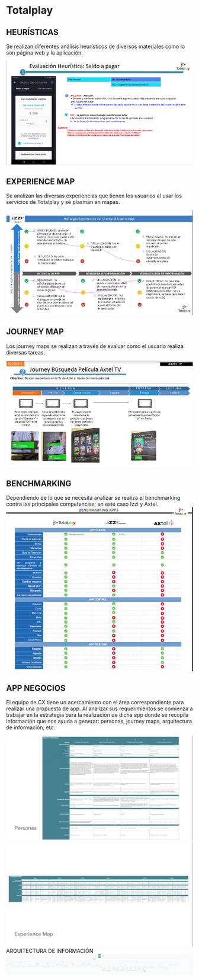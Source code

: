 # Totalplay

## HEURÍSTICAS 

Se realizan diferentes análisis heurísticos de diversos materiales como lo son página  web y la aplicación.

![heuristicas](./assets/images/heuristica.png)

## EXPERIENCE MAP

Se analizan las diversas experiencias que tienen los usuarios al usar los servicios de Totalplay y se plasman en mapas.

![experience](./assets/images/experience.png)

## JOURNEY MAP

Los journey maps se realizan a través de evaluar como el usuario realiza diversas tareas.

![journey](./assets/images/journey1.png)

## BENCHMARKING
Dependiendo de lo que se necesita analizar se realiza el benchmarking contra las principales competencias; en este caso Izzi y Axtel.
![benchmarking](./assets/images/bench.png)

## APP NEGOCIOS

El equipo de CX tiene un acercamiento con el área correspondiente para realizar una propuesta de app. Al analizar sus requerimientos se comienza a trabajar en la estrategia para la realización de dicha app donde se recopila información que nos ayuda a generar: personas, journey maps, arquitectura de información, etc.

![app negocios](./assets/images/negocios2.png)
![app negocios](./assets/images/negocios3.png)
ARQUITECTURA DE INFORMACIÓN
![app negocios](./assets/images/negocios1.png)
